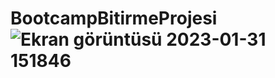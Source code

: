 # BootcampBitirmeProjesi![Ekran görüntüsü 2023-01-31 151846](https://user-images.githubusercontent.com/54630694/215757826-6d18dfba-2b58-4692-ae34-4500318215e1.png)
